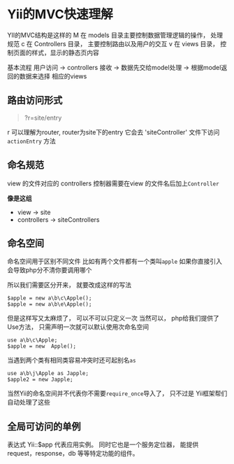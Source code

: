 # Yii的MVC快速理解
YII的MVC结构是这样的
M 在 models 目录主要控制数据管理逻辑的操作， 处理规范
c 在 Controllers 目录， 主要控制路由以及用户的交互
v 在 views 目录， 控制页面的样式，显示的静态页内容

基本流程
用户访问 -> controllers 接收 -> 数据先交给model处理 -> 根据model返回的数据来选择 相应的views
## 路由访问形式
> ?r=site/entry

r 可以理解为router, router为site下的entry
它会去 'siteController' 文件下访问 `actionEntry` 方法 

## 命名规范
view 的文件对应的 controllers 控制器需要在view 的文件名后加上`Controller`

**像是这组**
* view -> site  
* controllers -> siteControllers


## 命名空间
命名空间用于区别不同文件
比如有两个文件都有一个类叫`apple`
如果你直接引入会导致php分不清你要调用哪个

所以我们需要区分开来， 就要改成这样的写法
```
$apple = new a\b\c\Apple();
$apple = new a\b\e\Apple();
```
但是这样写又太麻烦了， 可以不可以只定义一次
当然可以， php给我们提供了Use方法， 只需声明一次就可以默认使用次命名空间
```
use a\b\c\Apple;
$apple = new  Apple();
```
当遇到两个类有相同类容易冲突时还可起别名`as`
```
use a\b\j\Apple as Japple;
$apple2 = new Japple;
```

当然Yii的命名空间并不代表你不需要`require_once`导入了， 只不过是 Yii框架帮们自动处理了这些


## 全局可访问的单例
表达式 Yii::$app 代表应用实例。 同时它也是一个服务定位器， 能提供 request，response，db 等等特定功能的组件。 
